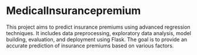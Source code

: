 # MedicalInsurancepremium
This project aims to predict insurance premiums using advanced regression techniques. It includes data preprocessing, exploratory data analysis, model building, evaluation, and deployment using Flask. The goal is to provide an accurate prediction of insurance premiums based on various factors.
